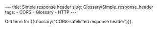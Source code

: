 --- title: Simple response header slug: Glossary/Simple_response_header tags: - CORS - Glossary - HTTP ---

Old term for {{Glossary("CORS-safelisted response header")}}.
